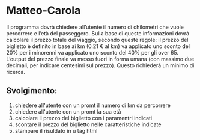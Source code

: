 Matteo-Carola
===
Il programma dovrà chiedere all’utente il numero di chilometri che vuole percorrere e l’età del passeggero.
Sulla base di queste informazioni dovrà calcolare il prezzo totale del viaggio, secondo queste regole:
il prezzo del biglietto è definito in base ai km (0.21 € al km)
va applicato uno sconto del 20% per i minorenni
va applicato uno sconto del 40% per gli over 65.
L’output del prezzo finale va messo fuori in forma umana (con massimo due decimali, per indicare centesimi sul prezzo). Questo richiederà un minimo di ricerca.

## Svolgimento: 
1. chiedere all'utente con un promt il numero di km da percorrere
2. chiedere all'utente con un promt la sua età
3. calcolare il prezzo del biglietto con i paramentri indicati
4. scontare il prezzo del biglietto nelle caratteristiche indicate 
5. stampare il risuldato in u  tag html